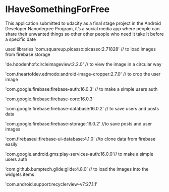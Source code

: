 # IHaveSomethingForFree

This application submitted to udacity as a final stage project in the Android Developer Nanodegree Program, it’s a social media app where
people can share their unwanted things so other other people who need it take It before a specific date



used libraries 
'com.squareup.picasso:picasso:2.71828' // to load images from firebase storage

'de.hdodenhof:circleimageview:2.2.0' // to view the image in a circular way

'com.theartofdev.edmodo:android-image-cropper:2.7.0' // to crop the user image

'com.google.firebase:firebase-auth:16.0.3' // to make a simple users auth

'com.google.firebase:firebase-core:16.0.3'

'com.google.firebase:firebase-database:16.0.2' // to save users and posts data

'com.google.firebase:firebase-storage:16.0.2' //to save posts and user images

'com.firebaseui:firebase-ui-database:4.1.0' //to clone data from firebase easily

'com.google.android.gms:play-services-auth:16.0.0'// to make a simple users auth

‘com.github.bumptech.glide:glide:4.8.0’ // to load the images into the widgets items

'com.android.support:recyclerview-v7:27.1.1' 
